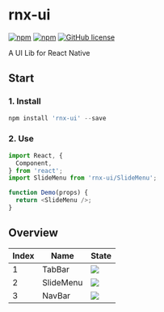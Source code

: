 # rnx-ui

[![npm](https://img.shields.io/npm/v/rnx-ui.svg?maxAge=2592000)](https://www.npmjs.com/package/rnx-ui)
[![npm](https://img.shields.io/npm/dt/rnx-ui.svg?maxAge=2592000)](https://www.npmjs.com/package/rnx-ui)
[![GitHub license](https://img.shields.io/badge/license-MIT-blue.svg)](https://raw.githubusercontent.com/dragonwong/rnx-ui/master/LICENSE)

A UI Lib for React Native

## Start

### 1. Install

```js
npm install 'rnx-ui' --save
```

### 2. Use

```js
import React, {
  Component,
} from 'react';
import SlideMenu from 'rnx-ui/SlideMenu';

function Demo(props) {
  return <SlideMenu />;
}
```

## Overview

Index | Name       | State
----- | ---------- | ---
1     | TabBar     | ![](https://img.shields.io/badge/state-done-blue.svg)
2     | SlideMenu  | ![](https://img.shields.io/badge/state-developing-brightgreen.svg)
3     | NavBar     | ![](https://img.shields.io/badge/state-designing-orange.svg)
